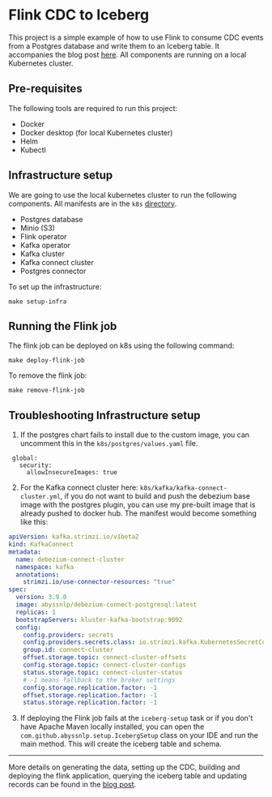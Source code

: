 Flink CDC to Iceberg
===

This project is a simple example of how to use Flink to consume CDC events from a Postgres database and write them to an
Iceberg table. It accompanies the blog post [here](https://unskewdata.com/blog/flink-cdc-iceberg).
All components are running on a local Kubernetes cluster.

## Pre-requisites

The following tools are required to run this project:

- Docker
- Docker desktop (for local Kubernetes cluster)
- Helm
- Kubectl

## Infrastructure setup

We are going to use the local kubernetes cluster to run the following components. All manifests
are in the `k8s` [directory](./k8s).

- Postgres database
- Minio (S3)
- Flink operator
- Kafka operator
- Kafka cluster
- Kafka connect cluster
- Postgres connector

To set up the infrastructure:

```shell
make setup-infra
```

## Running the Flink job

The flink job can be deployed on k8s using the following command:

```shell
make deploy-flink-job
```

To remove the flink job:

```shell
make remove-flink-job
```

## Troubleshooting Infrastructure setup

1. If the postgres chart fails to install due to the custom image, you can uncomment this in the
   `k8s/postgres/values.yaml` file.

```shell
 global:
   security:
     allowInsecureImages: true
```

2. For the Kafka connect cluster here: `k8s/kafka/kafka-connect-cluster.yml`, if you do not want to build and push the
   debezium base image with
   the postgres plugin, you can use my pre-built image that is already pushed to docker hub. The manifest would become
   something like this:

```yaml
apiVersion: kafka.strimzi.io/v1beta2
kind: KafkaConnect
metadata:
  name: debezium-connect-cluster
  namespace: kafka
  annotations:
    strimzi.io/use-connector-resources: "true"
spec:
  version: 3.9.0
  image: abyssnlp/debezium-connect-postgresql:latest
  replicas: 1
  bootstrapServers: kluster-kafka-bootstrap:9092
  config:
    config.providers: secrets
    config.providers.secrets.class: io.strimzi.kafka.KubernetesSecretConfigProvider
    group.id: connect-cluster
    offset.storage.topic: connect-cluster-offsets
    config.storage.topic: connect-cluster-configs
    status.storage.topic: connect-cluster-status
    # -1 means fallback to the broker settings
    config.storage.replication.factor: -1
    offset.storage.replication.factor: -1
    status.storage.replication.factor: -1
```

3. If deploying the Flink job fails at the `iceberg-setup` task or if you don't have Apache Maven locally installed, you
   can open the
   `com.github.abyssnlp.setup.IcebergSetup`
   class on your IDE and run the main method. This will create the iceberg table and schema.

---

More details on generating the data, setting up the CDC, building and deploying the
flink application, querying the iceberg table and updating records can be found in
the [blog post](https://unskewdata.com/blog/flink-cdc-iceberg).
